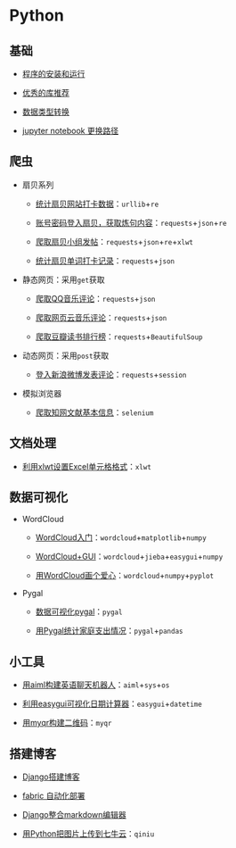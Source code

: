# Python

## 基础

- [程序的安装和运行](Python/13.md)

- [优秀的库推荐](Python/14.md)

- [数据类型转换](Python/22.md)

- [jupyter notebook 更换路径](Python/24.md)



## 爬虫

- 扇贝系列
  - [统计扇贝网站打卡数据](Python/12.md)：`urllib`+`re`

  - [账号密码登入扇贝，获取炼句内容](Python/25.md)：`requests`+`json`+`re`

  - [爬取扇贝小组发帖](Python/26.md)：`requests`+`json`+`re`+`xlwt`

  - [统计扇贝单词打卡记录](Python/27.md)：`requests`+`json`

- 静态网页：采用`get`获取
  - [爬取QQ音乐评论](Python/18.md)：`requests`+`json`

  - [爬取网页云音乐评论](Python/19.md)：`requests`+`json`

  - [爬取豆瓣读书排行榜](Python/21.md)：`requests`+`BeautifulSoup`

- 动态网页：采用`post`获取
  - [登入新浪微博发表评论](Python/20.md)：`requests`+`session`

- 模拟浏览器
  - [爬取知网文献基本信息](Python/4.md)：`selenium`



## 文档处理

- [利用xlwt设置Excel单元格格式](Python/2.md)：`xlwt`



## 数据可视化

- WordCloud
  - [WordCloud入门](Python/9.md)：`wordcloud`+`matplotlib`+`numpy`

  - [WordCloud+GUI](Python/8.md)：`wordcloud`+`jieba`+`easygui`+`numpy`

  - [用WordCloud画个爱心](Python/7.md)：`wordcloud`+`numpy`+`pyplot`

- Pygal
  - [数据可视化pygal](Python/23.md)：`pygal`

  - [用Pygal统计家庭支出情况](Python/10.md)：`pygal`+`pandas`



## 小工具

- [用aiml构建英语聊天机器人](Python/1.md)：`aiml`+`sys`+`os`

- [利用easygui可视化日期计算器](Python/6.md)：`easygui`+`datetime`

- [用myqr构建二维码](Python/15.md)：`myqr`



## 搭建博客

- [Django搭建博客](Python/5.md)
- [fabric 自动化部署](Python/3.md)

- [Django整合markdown编辑器](Python/16.md)

- [用Python把图片上传到七牛云](Python/17.md)：`qiniu`